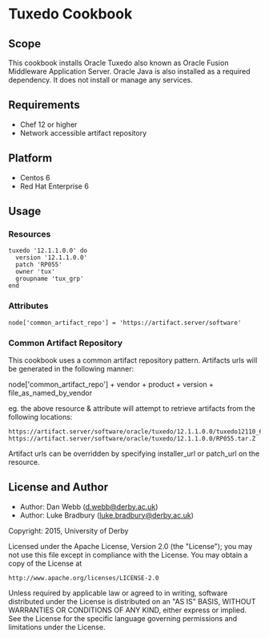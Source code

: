 # Tuxedo Cookbook

## Scope
This cookbook installs Oracle Tuxedo also known as Oracle Fusion Middleware
Application Server.
Oracle Java is also installed as a required dependency.
It does not install or manage any services.

## Requirements
* Chef 12 or higher
* Network accessible artifact repository

## Platform
* Centos 6
* Red Hat Enterprise 6

## Usage

### Resources
```
tuxedo '12.1.1.0.0' do
  version '12.1.1.0.0'
  patch 'RP055'
  owner 'tux'
  groupname 'tux_grp' 
end
```
### Attributes
```
node['common_artifact_repo'] = 'https://artifact.server/software'
```

### Common Artifact Repository
This cookbook uses a common artifact repository pattern. 
Artifacts urls will be generated in the following manner:

node['common_artifact_repo'] + vendor + product + version + file_as_named_by_vendor

eg. the above resource & attribute will attempt to retrieve artifacts from the following
locations:
```
https://artifact.server/software/oracle/tuxedo/12.1.1.0.0/tuxedo12110_64_linux_5.bin
https://artifact.server/software/oracle/tuxedo/12.1.1.0.0/RP055.tar.Z
```

Artifact urls can be overridden by specifying installer_url or patch_url on the
resource.

## License and Author

* Author: Dan Webb (<d.webb@derby.ac.uk>)
* Author: Luke Bradbury (<luke.bradbury@derby.ac.uk>)

Copyright: 2015, University of Derby

Licensed under the Apache License, Version 2.0 (the "License");
you may not use this file except in compliance with the License.
You may obtain a copy of the License at

    http://www.apache.org/licenses/LICENSE-2.0

Unless required by applicable law or agreed to in writing, software
distributed under the License is distributed on an "AS IS" BASIS,
WITHOUT WARRANTIES OR CONDITIONS OF ANY KIND, either express or implied.
See the License for the specific language governing permissions and
limitations under the License.

